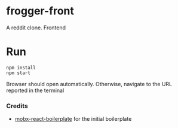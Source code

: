 # frogger-front

A reddit clone. Frontend

# Run

```
npm install
npm start
```

Browser should open automatically. Otherwise, navigate to the URL reported in the terminal

### Credits

* [mobx-react-boilerplate](https://github.com/mobxjs/mobx-react-boilerplate) for the initial boilerplate